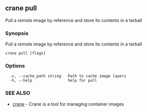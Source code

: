 ## crane pull

Pull a remote image by reference and store its contents in a tarball

### Synopsis

Pull a remote image by reference and store its contents in a tarball

```
crane pull [flags]
```

### Options

```
  -c, --cache_path string   Path to cache image layers
  -h, --help                help for pull
```

### SEE ALSO

* [crane](crane.md)	 - Crane is a tool for managing container images

